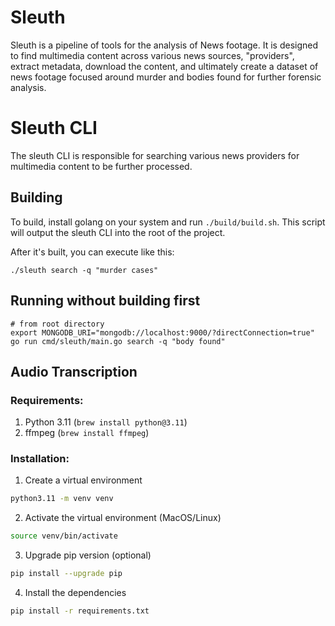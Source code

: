 # Sleuth

Sleuth is a pipeline of tools for the analysis of News footage. It is designed to find multimedia content across various news sources, "providers", extract metadata, download the content, and ultimately create a dataset of news footage focused around murder and bodies found for further forensic analysis.

# Sleuth CLI

The sleuth CLI is responsible for searching various news providers for multimedia content to be further processed.

## Building

To build, install golang on your system and run `./build/build.sh`. This script will output the sleuth CLI into the root of the project.

After it's built, you can execute like this:

```
./sleuth search -q "murder cases"
```

## Running without building first

```shell
# from root directory
export MONGODB_URI="mongodb://localhost:9000/?directConnection=true"
go run cmd/sleuth/main.go search -q "body found"
```

## Audio Transcription

### Requirements:

1. Python 3.11 (`brew install python@3.11`)
2. ffmpeg (`brew install ffmpeg`)

### Installation:

1. Create a virtual environment

```bash
python3.11 -m venv venv
```

2. Activate the virtual environment (MacOS/Linux)

```bash
source venv/bin/activate
```

3. Upgrade pip version (optional)

```bash
pip install --upgrade pip
```

4. Install the dependencies

```bash
pip install -r requirements.txt
```
